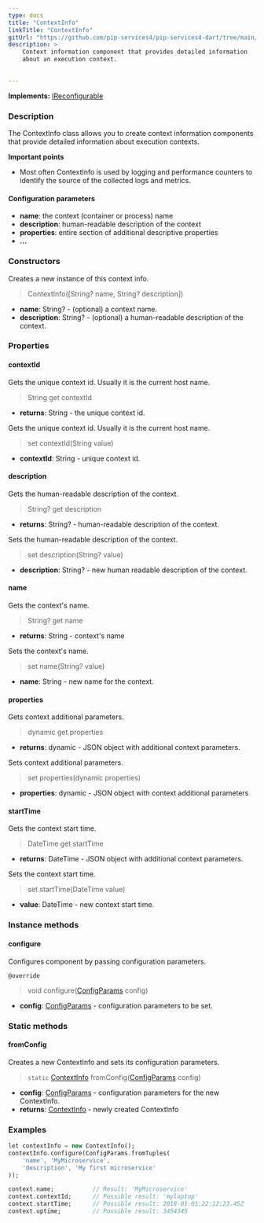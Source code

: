 ```yaml
---
type: docs
title: "ContextInfo"
linkTitle: "ContextInfo"
gitUrl: "https://github.com/pip-services4/pip-services4-dart/tree/main/pip-services4-components-dart"
description: >
    Context information component that provides detailed information
    about an execution context.

   
---
```


**Implements:** [IReconfigurable](../../../components/config/ireconfigurable/)

### Description

The ContextInfo class allows you to create context information components that provide detailed information about execution contexts.

**Important points**

- Most often ContextInfo is used by logging and performance counters to identify the source of the collected logs and metrics.


#### Configuration parameters

- **name**: the context (container or process) name
- **description**: human-readable description of the context
- **properties**: entire section of additional descriptive properties
- **...**

### Constructors
Creates a new instance of this context info.

> ContextInfo([String? name, String? description]) 

- **name**: String? - (optional) a context name.
- **description**: String? - (optional) a human-readable description of the context.


### Properties

#### contextId
Gets the unique context id. Usually it is the current host name.

> String get contextId

- **returns**: String - the unique context id.

Gets the unique context id. Usually it is the current host name.

> set contextId(String value)

- **contextId**: String - unique context id.

#### description
Gets the human-readable description of the context.

> String? get description

- **returns**: String? - human-readable description of the context.

Sets the human-readable description of the context.

> set description(String? value)

- **description**: String? - new human readable description of the context.

#### name
Gets the context's name.

> String? get name

- **returns**: String - context's name

Sets the context's name.

> set name(String? value)

- **name**: String - new name for the context.

#### properties
Gets context additional parameters.

> dynamic get properties

- **returns**: dynamic - JSON object with additional context parameters.

Sets context additional parameters.

> set properties(dynamic properties)

- **properties**: dynamic - JSON object with context additional parameters


#### startTime
Gets the context start time.

> DateTime get startTime

- **returns**: DateTime - JSON object with additional context parameters.

Sets the context start time.

> set startTime(DateTime value)

- **value**: DateTime - new context start time.


### Instance methods

#### configure
Configures component by passing configuration parameters.

`@override`
> void configure([ConfigParams](../../../components/config/config_params) config) 

- **config**: [ConfigParams](../../../components/config/config_params) - configuration parameters to be set.

### Static methods

#### fromConfig
Creates a new ContextInfo and sets its configuration parameters.

> `static` [ContextInfo]() fromConfig([ConfigParams](../../../components/config/config_params) config)

- **config**: [ConfigParams](../../../components/config/config_params) - configuration parameters for the new ContextInfo.
- **returns**: [ContextInfo]() - newly created ContextInfo

### Examples

```dart
let contextInfo = new ContextInfo();
contextInfo.configure(ConfigParams.fromTuples(
    'name', 'MyMicroservice',
    'description', 'My first microservice'
));

context.name;			// Result: 'MyMicroservice'
context.contextId;		// Possible result: 'mylaptop'
context.startTime;		// Possible result: 2018-01-01:22:12:23.45Z
context.uptime;			// Possible result: 3454345
```
